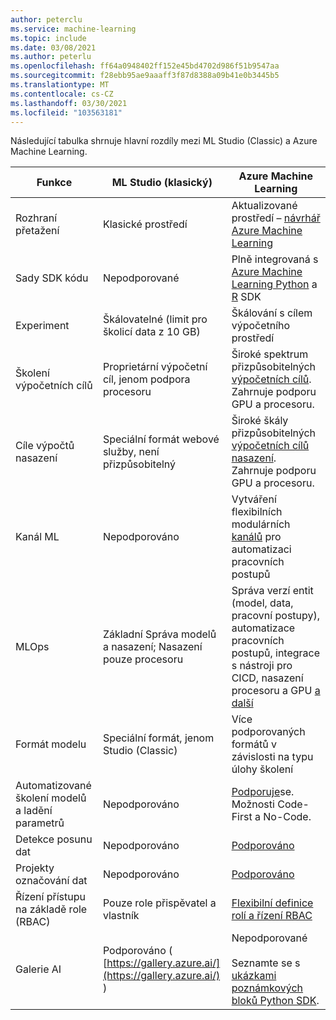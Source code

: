 ```yaml
---
author: peterclu
ms.service: machine-learning
ms.topic: include
ms.date: 03/08/2021
ms.author: peterlu
ms.openlocfilehash: ff64a0948402ff152e45bd4702d986f51b9547aa
ms.sourcegitcommit: f28ebb95ae9aaaff3f87d8388a09b41e0b3445b5
ms.translationtype: MT
ms.contentlocale: cs-CZ
ms.lasthandoff: 03/30/2021
ms.locfileid: "103563181"
---
```

Následující tabulka shrnuje hlavní rozdíly mezi ML Studio (Classic) a Azure Machine Learning.

| Funkce | ML Studio (klasický) | Azure Machine Learning |
|---| --- | --- |
| Rozhraní přetažení | Klasické prostředí | Aktualizované prostředí – [návrhář Azure Machine Learning](../articles/machine-learning/concept-designer.md)| 
| Sady SDK kódu | Nepodporované | Plně integrovaná s [Azure Machine Learning Python](/python/api/overview/azure/ml/) a [R](https://github.com/Azure/azureml-sdk-for-r) SDK |
| Experiment | Škálovatelné (limit pro školicí data z 10 GB) | Škálování s cílem výpočetního prostředí |
| Školení výpočetních cílů | Proprietární výpočetní cíl, jenom podpora procesoru | Široké spektrum přizpůsobitelných [výpočetních cílů](../articles/machine-learning/concept-compute-target.md#train). Zahrnuje podporu GPU a procesoru. | 
| Cíle výpočtů nasazení | Speciální formát webové služby, není přizpůsobitelný | Široké škály přizpůsobitelných [výpočetních cílů nasazení](../articles/machine-learning/concept-compute-target.md#deploy). Zahrnuje podporu GPU a procesoru. |
| Kanál ML | Nepodporováno | Vytváření flexibilních modulárních [kanálů](../articles/machine-learning/concept-ml-pipelines.md) pro automatizaci pracovních postupů |
| MLOps | Základní Správa modelů a nasazení; Nasazení pouze procesoru | Správa verzí entit (model, data, pracovní postupy), automatizace pracovních postupů, integrace s nástroji pro CICD, nasazení procesoru a GPU [a další](../articles/machine-learning/concept-model-management-and-deployment.md) |
| Formát modelu | Speciální formát, jenom Studio (Classic) | Více podporovaných formátů v závislosti na typu úlohy školení |
| Automatizované školení modelů a ladění parametrů |  Nepodporováno | [Podporuje](../articles/machine-learning/concept-automated-ml.md)se. Možnosti Code-First a No-Code. | 
| Detekce posunu dat | Nepodporováno | [Podporováno](../articles/machine-learning/how-to-monitor-datasets.md) |
| Projekty označování dat | Nepodporováno | [Podporováno](../articles/machine-learning/how-to-create-labeling-projects.md) |
| Řízení přístupu na základě role (RBAC) | Pouze role přispěvatel a vlastník | [Flexibilní definice rolí a řízení RBAC](../articles/machine-learning/how-to-assign-roles.md) |
| Galerie AI | Podporováno ( [https://gallery.azure.ai/](https://gallery.azure.ai/) ) | Nepodporované <br><br> Seznamte se s [ukázkami poznámkových bloků Python SDK](https://github.com/Azure/MachineLearningNotebooks). |